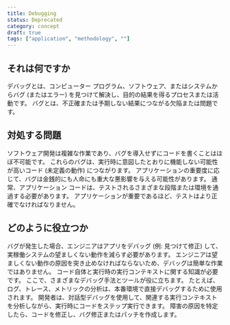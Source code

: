 ```yaml
---
title: Debugging
status: Deprecated
category: concept
draft: true
tags: ["application", "methodology", ""]
---
```


## それは何ですか

デバッグとは、コンピューター プログラム、ソフトウェア、またはシステムからバグ (またはエラー) を見つけて解決し、目的の結果を得るプロセスまたは活動です。
バグとは、不正確または予期しない結果につながる欠陥または問題です。

## 対処する問題

ソフトウェア開発は複雑な作業であり、バグを導入せずにコードを書くことはほぼ不可能です。
これらのバグは、実行時に意図したとおりに機能しない可能性が高いコード (未定義の動作) につながります。
アプリケーションの重要度に応じて、バグは金銭的にも人命にも重大な悪影響を与える可能性があります。
通常、アプリケーション コードは、テストされるさまざまな段階または環境を通過する必要があります。
アプリケーションが重要であるほど、テストはより正確でなければなりません。

## どのように役立つか

バグが発生した場合、エンジニアはアプリをデバッグ (例: 見つけて修正) して、実稼働システムの望ましくない動作を減らす必要があります。
エンジニアは望ましくない動作の原因を突き止めなければならないため、デバッグは簡単な作業ではありません。
コード自体と実行時の実行コンテキストに関する知識が必要です。
ここで、さまざまなデバッグ手法とツールが役に立ちます。
たとえば、ログ、トレース、メトリックの分析は、本番環境で直接デバッグするために使用されます。
開発者は、対話型デバッグを使用して、関連する実行コンテキストを分析しながら、実行時にコードをステップ実行できます。
障害の原因を特定したら、コードを修正し、バグ修正またはパッチを作成します。
